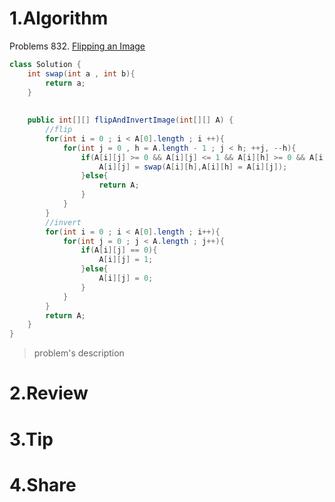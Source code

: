 # 1.Algorithm

Problems 832.  [Flipping an Image](https://leetcode.com/problems/flipping-an-image/description/)

```java
class Solution {
    int swap(int a , int b){
        return a;
    }
    
 
    public int[][] flipAndInvertImage(int[][] A) {
        //flip
        for(int i = 0 ; i < A[0].length ; i ++){
            for(int j = 0 , h = A.length - 1 ; j < h; ++j, --h){
                if(A[i][j] >= 0 && A[i][j] <= 1 && A[i][h] >= 0 && A[i][h] <= 1){
                    A[i][j] = swap(A[i][h],A[i][h] = A[i][j]);
                }else{
                    return A;
                }
            }
        }
        //invert
        for(int i = 0 ; i < A[0].length ; i++){
            for(int j = 0 ; j < A.length ; j++){
                if(A[i][j] == 0){
                    A[i][j] = 1;
                }else{
                    A[i][j] = 0;
                }
            }
        }
        return A;
    }
}
```



>problem's description

# 2.Review


# 3.Tip


# 4.Share